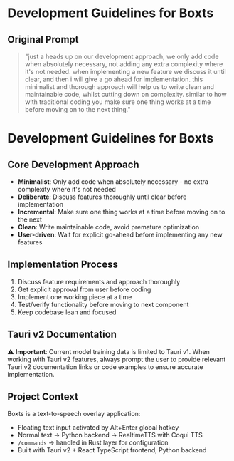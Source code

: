 # Development Guidelines for Boxts

## Original Prompt
> "just a heads up on our development approach, we only add code when absolutely necessary, not adding any extra complexity where it's not needed. when implementing a new feature we discuss it until clear, and then i will give a go ahead for implementation. this minimalist and thorough approach will help us to write clean and maintainable code, whilst cutting down on complexity. similar to how with traditional coding you make sure one thing works at a time before moving on to the next thing."

# Development Guidelines for Boxts

## Core Development Approach

- **Minimalist**: Only add code when absolutely necessary - no extra complexity where it's not needed
- **Deliberate**: Discuss features thoroughly until clear before implementation 
- **Incremental**: Make sure one thing works at a time before moving on to the next
- **Clean**: Write maintainable code, avoid premature optimization
- **User-driven**: Wait for explicit go-ahead before implementing any new features

## Implementation Process

1. Discuss feature requirements and approach thoroughly
2. Get explicit approval from user before coding
3. Implement one working piece at a time
4. Test/verify functionality before moving to next component
5. Keep codebase lean and focused

## Tauri v2 Documentation

⚠️ **Important**: Current model training data is limited to Tauri v1. When working with Tauri v2 features, always prompt the user to provide relevant Tauri v2 documentation links or code examples to ensure accurate implementation.

## Project Context

Boxts is a text-to-speech overlay application:
- Floating text input activated by Alt+Enter global hotkey
- Normal text → Python backend → RealtimeTTS with Coqui TTS
- `/commands` → handled in Rust layer for configuration
- Built with Tauri v2 + React TypeScript frontend, Python backend